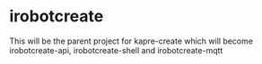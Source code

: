 # irobotcreate

This will be the parent project for kapre-create which will become irobotcreate-api, irobotcreate-shell and irobotcreate-mqtt
